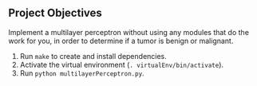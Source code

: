 ## Project Objectives
Implement a multilayer perceptron without using any modules that do the work for you, in order to determine if a tumor is benign or malignant.

1. Run `make` to create and install dependencies.
2. Activate the virtual environment (`. virtualEnv/bin/activate`).
3. Run `python multilayerPerceptron.py`.
